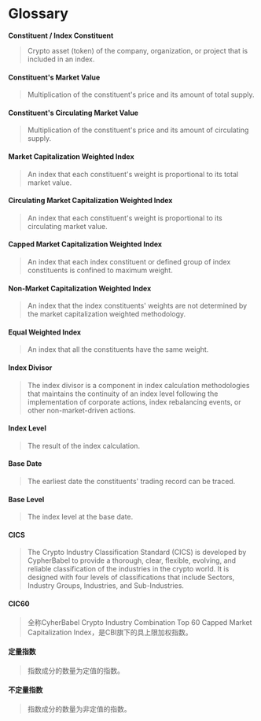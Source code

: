 # Glossary

**Constituent / Index Constituent**

> Crypto asset (token) of the company, organization, or project that is included in an index.

#### Constituent's Market Value

> Multiplication of the constituent's price and its amount of total supply.

#### Constituent's Circulating Market Value

> Multiplication of the constituent's price and its amount of circulating supply.

#### Market Capitalization Weighted Index

> An index that each constituent's weight is proportional to its total market value.

#### Circulating Market Capitalization Weighted Index

> An index that each constituent's weight is proportional to its circulating market value.

#### Capped Market Capitalization Weighted Index

> An index that each index constituent or defined group of index constituents is confined to maximum weight.

#### Non-Market Capitalization Weighted Index

> An index that the index constituents' weights are not determined by the market capitalization weighted methodology.

#### Equal Weighted Index

> An index that all the constituents have the same weight.

#### Index Divisor

> The index divisor is a component in index calculation methodologies that maintains the continuity of an index level following the implementation of corporate actions, index rebalancing events, or other non-market-driven actions.

#### Index Level

> The result of the index calculation.

#### Base Date

> The earliest date the constituents' trading record can be traced.

#### Base Level

> The index level at the base date.

#### CICS

> The Crypto Industry Classification Standard (CICS) is developed by CypherBabel to provide a thorough, clear, flexible, evolving, and reliable classification of the industries in the crypto world. It is designed with four levels of classifications that include Sectors, Industry Groups, Industries, and Sub-Industries.

#### CIC60

> 全称CyherBabel Crypto Industry Combination Top 60 Capped Market Capitalization Index，是CBI旗下的具上限加权指数。

#### 定量指数

> 指数成分的数量为定值的指数。

#### 不定量指数

> 指数成分的数量为非定值的指数。

